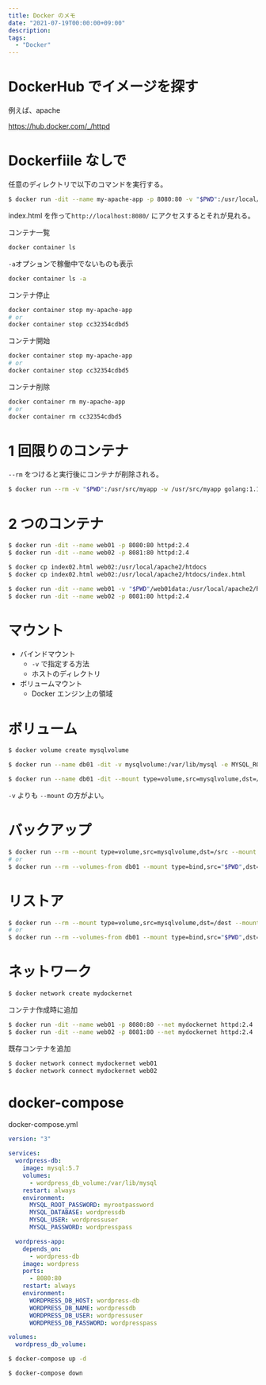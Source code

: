 ```yaml
---
title: Docker のメモ
date: "2021-07-19T00:00:00+09:00"
description:
tags:
  - "Docker"
---
```


# DockerHub でイメージを探す

例えば、apache

https://hub.docker.com/_/httpd

# Dockerfiile なしで

任意のディレクトリで以下のコマンドを実行する。

```bash
$ docker run -dit --name my-apache-app -p 8080:80 -v "$PWD":/usr/local/apache2/htdocs/ httpd:2.4
```

index.html を作って`http://localhost:8080/` にアクセスするとそれが見れる。

コンテナ一覧

```bash
docker container ls
```

`-a`オプションで稼働中でないものも表示

```bash
docker container ls -a
```

コンテナ停止

```bash
docker container stop my-apache-app
# or
docker container stop cc32354cdbd5
```

コンテナ開始

```bash
docker container stop my-apache-app
# or
docker container stop cc32354cdbd5
```

コンテナ削除

```bash
docker container rm my-apache-app
# or
docker container rm cc32354cdbd5
```

# 1 回限りのコンテナ

`--rm` をつけると実行後にコンテナが削除される。

```bash
$ docker run --rm -v "$PWD":/usr/src/myapp -w /usr/src/myapp golang:1.16 go run hello.go
```

# 2 つのコンテナ

```bash
$ docker run -dit --name web01 -p 8080:80 httpd:2.4
$ docker run -dit --name web02 -p 8081:80 httpd:2.4

$ docker cp index02.html web02:/usr/local/apache2/htdocs
$ docker cp index02.html web02:/usr/local/apache2/htdocs/index.html
```

```bash
$ docker run -dit --name web01 -v "$PWD"/web01data:/usr/local/apache2/htdocs -p 8080:80 httpd:2.4
$ docker run -dit --name web02 -p 8081:80 httpd:2.4

```

# マウント

- バインドマウント
  - `-v` で指定する方法
  - ホストのディレクトリ
- ボリュームマウント
  - Docker エンジン上の領域

# ボリューム

```bash
$ docker volume create mysqlvolume
```

```bash
$ docker run --name db01 -dit -v mysqlvolume:/var/lib/mysql -e MYSQL_ROOT_PASSWORD=mypassword mysql:5.7
```

```bash
$ docker run --name db01 -dit --mount type=volume,src=mysqlvolume,dst=/var/lib/mysql -e MYSQL_ROOT_PASSWORD=mypassword mysql:5.7
```

`-v` よりも `--mount` の方がよい。

# バックアップ

```bash
$ docker run --rm --mount type=volume,src=mysqlvolume,dst=/src --mount type=bind,src="$PWD",dst=/dest busybox tar czvf /dest/backup.tar.gz -C /src .
# or
$ docker run --rm --volumes-from db01 --mount type=bind,src="$PWD",dst=/dest busybox tar czvf /dest/backup.tar.gz -C /var/lib/mysql .
```

# リストア

```bash
$ docker run --rm --mount type=volume,src=mysqlvolume,dst=/dest --mount type=bind,src="$PWD",dst=/src busybox tar xvf /src/backup.tar.gz -C /dest
# or
$ docker run --rm --volumes-from db01 --mount type=bind,src="$PWD",dst=/src busybox tar xvf /src/backup.tar.gz -C /var/lib/mysql
```

# ネットワーク

```bash
$ docker network create mydockernet
```

コンテナ作成時に追加

```bash
$ docker run -dit --name web01 -p 8080:80 --net mydockernet httpd:2.4
$ docker run -dit --name web02 -p 8081:80 --net mydockernet httpd:2.4
```

既存コンテナを追加

```bash
$ docker network connect mydockernet web01
$ docker network connect mydockernet web02
```

<!-- # WordPress

```bash
$ docker network create wordpressnet

$ docker volume create wordpress_db_volume

$ docker run --name wordpress-db -dit --mount type=volume,src=wordpress_db_volume,dst=/var/lib/mysql -e MYSQL_ROOT_PASSWORD=myrootpassword -e M
YSQL_DATABASE=wordpressdb -e MYSQL_USER=wordpressuser -e MYSQL_PASSWORD=wordpresspass --net wordpressnet mysql:5.7
b1a6ba6d2c96930a2c67db95a57d404860c9805560d75e0e224ac84eef55c111

$ docker run --name wordpress-app -dit -p 8080:80 -e WORDPRESS_DB_HOST=wordpress-db -e WORDPRESS_DB_NAME=wordpressdb -e WORDPRESS_DB_USER=wordp
ressuser -e WORDPRESS_DB_PASSWORD=wordpresspass --net wordpressnet wordpress
``` -->

# docker-compose

docker-compose.yml

```yml
version: "3"

services:
  wordpress-db:
    image: mysql:5.7
    volumes:
      - wordpress_db_volume:/var/lib/mysql
    restart: always
    environment:
      MYSQL_ROOT_PASSWORD: myrootpassword
      MYSQL_DATABASE: wordpressdb
      MYSQL_USER: wordpressuser
      MYSQL_PASSWORD: wordpresspass

  wordpress-app:
    depends_on:
      - wordpress-db
    image: wordpress
    ports:
      - 8080:80
    restart: always
    environment:
      WORDPRESS_DB_HOST: wordpress-db
      WORDPRESS_DB_NAME: wordpressdb
      WORDPRESS_DB_USER: wordpressuser
      WORDPRESS_DB_PASSWORD: wordpresspass

volumes:
  wordpress_db_volume:
```

```bash
$ docker-compose up -d
```

```bash
$ docker-compose down
```
